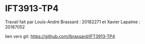 # IFT3913-TP4

Travail fait par Louis-André Brassard : 20182271 et
Xavier Lapalme : 20187052

lien vers git: https://github.com/lbrassard/IFT3913-TP4
